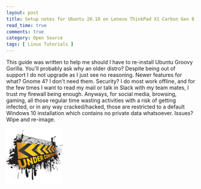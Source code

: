 ```yaml
---
layout: post
title: Setup notes for Ubuntu 20.10 on Lenovo ThinkPad X1 Carbon Gen 8
read_time: true
comments: true
category: Open Source 
tags: [ Linux Tutorials ]
---
```


This guide was written to help me should I have to re-install Ubuntu Groovy Gorilla. You'll probably ask why an older distro? Despite being out of support I do not upgrade as I just see no reasoning. Newer features for what? Gnome 4? I  don't need them. Security? I do most work offline, and for the few times I want to read my mail or talk in Slack with my team mates, I trust my firewall being enough. Anyways, for social media, browsing, gaming, all those regular time wasting activities with a risk of getting infected, or in any way cracked/hacked, those are restricted to a default Windows 10 installation which contains no private data whatsoever. Issues? Wipe and re-image.

![](/assets/under-construction.png)
